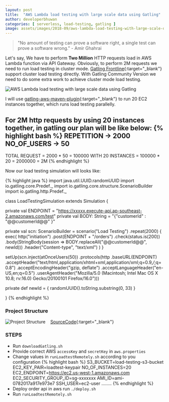 ```yaml
---
layout: post
title:  "AWS Lambda load testing with large scale data using Gatling"
author: developerbhuwan
categories: [ serverless, load-testing, gatling ]
image: assets/images/2018-09/aws-lambda-load-testing-with-large-scale-data-using-gatling/cover.png
---
```


> "No amount of testing can prove a software right, a single test can prove a software wrong." - Amir Ghahrai

Let's say, We have to perform **Two Million** HTTP requests load in AWS Lambda function via API Gateway.
Obviously, to perform 2M requests we need to run load testing in cluster mode.
[Gatling Frontline](https://gatling.io/gatling-frontline/){:target="_blank"} support cluster load testing directly. With Gatling Community Version we need to do some extra work to achieve cluster mode load testing.

![AWS Lambda load testing with large scale data using Gatling](/assets/images/2018-09/aws-lambda-load-testing-with-large-scale-data-using-gatling/cover.png "AWS Lambda load testing with large scale data using Gatling")

I will use [gatling-aws-maven-plugin](https://github.com/electronicarts/gatling-aws-maven-plugin){:target="_blank"} to run 20 EC2 instances together, which runs load testing parallelly.

For 2M http requests by using 20 instances together, in gatling our plan will be like below:
{% highlight bash %}
REPETITION -> 2000
NO_OF_USERS -> 50
-----------------------------------------------
TOTAL REQUEST = 2000 * 50 = 100000
WITH 20 INSTANCES = 100000 * 20 = 2000000 = 2M
{% endhighlight %} 

Now our load testing simulation will looks like:

{% highlight java %}
import java.util.UUID.randomUUID
import io.gatling.core.Predef._
import io.gatling.core.structure.ScenarioBuilder
import io.gatling.http.Predef._

class LoadTestingSimulation extends Simulation {

  private val ENDPOINT = "https://xxxxx.execute-api.ap-southeast-2.amazonaws.com/test"
  private val BODY: String = "{\"customerId\" : \"@@customerId@@\" }"

  private val scn: ScenarioBuilder = scenario("Load Testing")
    .repeat(2000) {
      exec(
        http("initiation")
          .post(ENDPOINT + "/orders")
          .check(status.is(200))
          .body(StringBody(session => BODY.replaceAll("@@customerId@@", newId)))
          .header("Content-type", "text/xml")
      )
    }

  setUp(scn.inject(atOnceUsers(50))
    .protocols(http
      .baseURL(ENDPOINT)
      .acceptHeader("text/html,application/xhtml+xml,application/xml;q=0.9,*/*;q=0.8")
      .acceptEncodingHeader("gzip, deflate")
      .acceptLanguageHeader("en-US,en;q=0.5")
      .userAgentHeader("Mozilla/5.0 (Macintosh; Intel Mac OS X 10.8; rv:16.0) Gecko/20100101 Firefox/16.0")))

  private def newId = {
    randomUUID().toString.substring(0, 33)
  }

}
{% endhighlight %}

### Project Structure 
![Project Structure](/assets/images/2018-09/aws-lambda-load-testing-with-large-scale-data-using-gatling/project-structure.png "Project Structure") &nbsp;&nbsp; [<i class="fa fa-github"></i> SourceCode](https://github.com/BhuwanUpadhyay/aws-lambda-load-testing-with-large-scale-data-using-gatling){:target="_blank"}


### STEPS
- Run `downloadGatling.sh`
- Provide correct AWS `accessKey` and `secretKey` in `aws.properties`
- Change values in `runLoadtestRemotely.sh` according to you configuration
{% highlight bash %}
S3_BUCKET=load-testing-s3-bucket
EC2_KEY_PAIR=loadtest-keypair
NO_OF_INSTANCES=20
EC2_ENDPOINT=https://ec2.us-west-1.amazonaws.com
EC2_SECURITY_GROUP_ID=sg-xxxxxxx
AMI_ID=ami-0782017a917e973e7
SSH_USER=ec2-user
........
{% endhighlight %}
- Deploy order api in aws run `./deploy.sh`
- Run `runLoadtestRemotely.sh`
